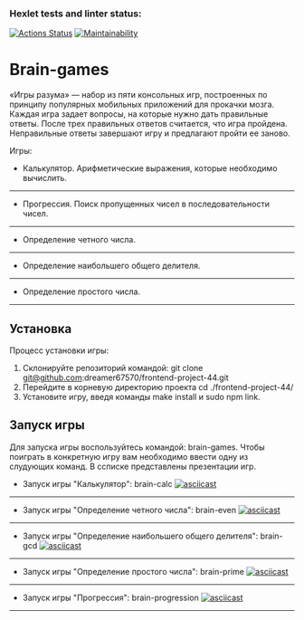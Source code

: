 ### Hexlet tests and linter status:

[![Actions Status](https://github.com/freedomismyhome/frontend-project-44/workflows/hexlet-check/badge.svg)](https://github.com/freedomismyhome/frontend-project-44/actions)
[![Maintainability](https://api.codeclimate.com/v1/badges/f8f451932f0184e76b45/maintainability)](https://codeclimate.com/github/dreamer67570/frontend-project-44/maintainability)

# Brain-games

«Игры разума» — набор из пяти консольных игр, построенных по принципу популярных мобильных приложений для прокачки мозга. Каждая игра задает вопросы, на которые нужно дать правильные ответы. После трех правильных ответов считается, что игра пройдена. Неправильные ответы завершают игру и предлагают пройти ее заново.

Игры:

- Калькулятор. Арифметические выражения, которые необходимо вычислить.
---
- Прогрессия. Поиск пропущенных чисел в последовательности чисел.
---
- Определение четного числа.
---
- Определение наибольшего общего делителя.
---
- Определение простого числа.
---

## Установка 

Процесс установки игры: 

1. Склонируйте репозиторий командой: git clone git@github.com:dreamer67570/frontend-project-44.git
2. Перейдите в корневую директорию проекта cd ./frontend-project-44/
3. Установите игру, введя команды make install и sudo npm link. 

## Запуск игры

Для запуска игры воспользуйтесь командой: brain-games. Чтобы поиграть в конкретную игру вам необходимо ввести одну из слудующих команд. В ссписке представлены презентации игр.

- Запуск игры "Калькулятор": brain-calc
 [![asciicast](https://asciinema.org/a/rJwt4pDQKFOkK3rnmGkjnrNba.svg)](https://asciinema.org/a/rJwt4pDQKFOkK3rnmGkjnrNba)
---
- Запуск игры "Определение четного числа": brain-even
[![asciicast](https://asciinema.org/a/UMW2oPimPRQlLLuuwZ5xh4Ekq.svg)](https://asciinema.org/a/UMW2oPimPRQlLLuuwZ5xh4Ekq)
---
- Запуск игры "Определение наибольшего общего делителя": brain-gcd
[![asciicast](https://asciinema.org/a/VopFQ4BhXyDdvVpWesVOVgnF0.svg)](https://asciinema.org/a/VopFQ4BhXyDdvVpWesVOVgnF0)
---
- Запуск игры "Определение простого числа": brain-prime
[![asciicast](https://asciinema.org/a/rhz8RuP3hN96igHeTfo4XmdC5.svg)](https://asciinema.org/a/rhz8RuP3hN96igHeTfo4XmdC5)
---
- Запуск игры "Прогрессия": brain-progression
[![asciicast](https://asciinema.org/a/KX1K6hLRMBNfMK22jyZIg3bYX.svg)](https://asciinema.org/a/KX1K6hLRMBNfMK22jyZIg3bYX)
---

